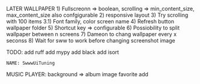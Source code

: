 LATER
  WALLPAPER
    1) Fullscreonn => boolean, scrolling => min_content_size, max_content_size also confgigurable
    2) responsive layout
    3) Try scrolling with 100 items
    3.1) Font family, color screen name
    4) Refresh button wallpaper folder
    5) Shortcut key => configurable
    6) Possiobility to split wallpaper between n screens
    7) Dameon to chang wallpaper every x seconss
    8) Wait for sww to work before changing screenshot image


TODO:
  add ruff
  add mypy
  add black
  add isort

    NAME: SwwwUiTuning

MUSIC PLAYER:
  background => album image
  favorite add
